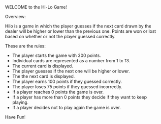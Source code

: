 WELCOME to the Hi-Lo Game!

Overview:

Hilo is a game in which the player guesses if the next card drawn by the dealer will be higher or lower than the previous one. Points are won or lost based on whether or not the player guessed correctly.

These are the rules:

- The player starts the game with 300 points.
- Individual cards are represented as a number from 1 to 13.
- The current card is displayed.
- The player guesses if the next one will be higher or lower.
- The the next card is displayed.
- The player earns 100 points if they guessed correctly.
- The player loses 75 points if they guessed incorrectly.
- If a player reaches 0 points the game is over.
- If a player has more than 0 points they decide if they want to keep playing.
- If a player decides not to play again the game is over.

Have Fun!

